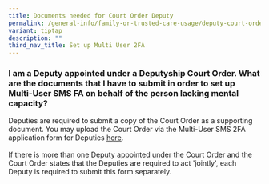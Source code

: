 ```yaml
---
title: Documents needed for Court Order Deputy
permalink: /general-info/family-or-trusted-care-usage/deputy-court-order-documents/
variant: tiptap
description: ""
third_nav_title: Set up Multi User 2FA
---
```

<h3>I am a Deputy appointed under a Deputyship Court Order. What are the documents that I have to submit in order to set up Multi-User SMS FA on behalf of the person lacking mental capacity?</h3>
<p>Deputies are required to submit a copy of the Court Order as a supporting
document. You may upload the Court Order via the Multi-User SMS 2FA application
form for Deputies <a href="https://go.gov.sg/multi-user-deputy" rel="noopener" target="_blank"><u>here</u></a>.
<br>
<br>If there is more than one Deputy appointed under the Court Order and the
Court Order states that the Deputies are required to act 'jointly', each
Deputy is required to submit this form separately.</p>
<p></p>